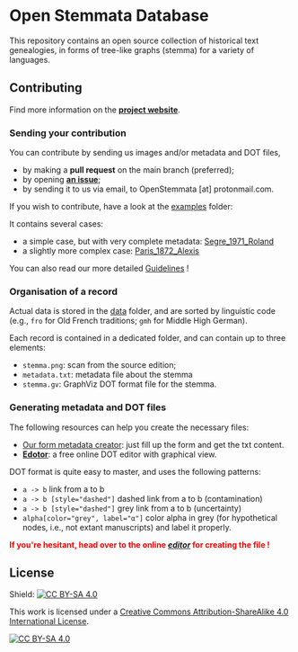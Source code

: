 # Open Stemmata Database

This repository contains an open source collection of historical text genealogies, in forms of tree-like graphs (stemma) for a variety of languages.

## Contributing

Find more information on the [**project website**](https://openstemmata.github.io/).

### Sending your contribution

You can contribute by sending us images and/or metadata and DOT files,

- by making a **pull request** on the main branch (preferred);
- by opening [**an issue**](https://github.com/OpenStemmata/database/issues/13);
- by sending it to us via email, to OpenStemmata \[at\] protonmail.com.

If you wish to contribute, have a look at the [examples](https://github.com/OpenStemmata/database/tree/main/examples) folder:

It contains several cases:

- a simple case, but with very complete metadata: [Segre_1971_Roland](https://github.com/OpenStemmata/database/tree/main/examples/Segre_1971_Roland)
- a slightly more complex case: [Paris_1872_Alexis](https://github.com/OpenStemmata/database/tree/main/examples/Paris_1872_Alexis)

You can also read our more detailed [Guidelines](https://openstemmata.github.io/guidelines.html) !

### Organisation of a record

Actual data is stored in the [data](https://github.com/OpenStemmata/database/tree/main/data) folder, and are sorted by linguistic code (e.g., `fro` for Old French traditions; `gmh` for Middle High German).

Each record is contained in a dedicated folder, and can contain up to three elements:

- `stemma.png`: scan from the source edition;
- `metadata.txt`: metadata file about the stemma
- `stemma.gv`: GraphViz DOT format file for the stemma.

### Generating metadata and DOT files

The following resources can help you create the necessary files:

- [Our form metadata creator](https://openstemmata.github.io/document-your-stemma.html): just fill up the form and get the txt content. 
- [**Edotor**](https://edotor.net/?engine=dot?engine=dot#%23%20Place%20the%20cursor%20inside%20%22graph%22%20to%20get%20some%20refactoring%20options%0A%0Adigraph%20%7B%0A%0A%20%20%20%20%23%20To%20refactor%20nodes%2C%20place%20the%20cursor%20left%20to%20a%20node%20name%0A%20%20%20%20omega%20-%3E%20b%3B%0A%20%20%20%20omega%20-%3E%20c%3B%0A%20%20%20%20c%20-%3E%20d%3B%0A%20%20%20%20c%20-%3E%20e%3B%0A%20%20%20%20omega%20-%3E%201%3B%20%0A%20%20%20%201%20-%3E%20a%20%23%20use%20numbers%20for%20unlabelled%20nodes%20in%20the%20source%20stemma%0A%20%20%20%201%20-%3E%20aprime%0A%0A%20%20%20%20%23%20Hover%20over%20color%20names%20to%20get%20a%20color%20picker%0A%20%20%20%20b%20-%3E%20e%20%5Bstyle%3D%22dashed%22%5D%0A%20%20%20%20b%20-%3E%20c%20%5Bdir%3Dnone%2C%20style%3D%22dashed%22%5D%3B%20%23%20for%20the%20exception%20where%20an%20undirected%20link%20is%20existant.%0A%0A%20%20%20%20%23%20Grey%20color%20is%20used%20for%20hypothetical%20nodes%3B%20labels%20can%20be%20redefined%20if%20needed%0A%20%20%20%20omega%20%5Bcolor%3D%22grey%22%5D%3B%0A%20%20%20%201%20%5Bcolor%3D%22grey%22%2C%20label%3D%22%22%5D%3B%20%0A%20%20%20%20aprime%5Blabel%3D%22a'%22%5D%0A%0A%7D%0A): a free online DOT editor with graphical view.

DOT format is quite easy to master, and uses the following patterns:

- `a -> b` link from a to b
- `a -> b [style="dashed"]` dashed link from a to b (contamination)
- `a -> b [style="dashed"]` grey link from a to b (uncertainty)
- `alpha[color="grey", label="α"]` color alpha in grey (for hypothetical nodes, i.e., not extant manuscripts) and label it properly.

**<span style="color:red">If you're hesitant, head over to the online [*editor*](https://edotor.net/?engine=dot?engine=dot#%23%20Place%20the%20cursor%20inside%20%22graph%22%20to%20get%20some%20refactoring%20options%0A%0Adigraph%20%7B%0A%0A%20%20%20%20%23%20To%20refactor%20nodes%2C%20place%20the%20cursor%20left%20to%20a%20node%20name%0A%20%20%20%20omega%20-%3E%20b%3B%0A%20%20%20%20omega%20-%3E%20c%3B%0A%20%20%20%20c%20-%3E%20d%3B%0A%20%20%20%20c%20-%3E%20e%3B%0A%20%20%20%20omega%20-%3E%201%3B%20%0A%20%20%20%201%20-%3E%20a%20%23%20use%20numbers%20for%20unlabelled%20nodes%20in%20the%20source%20stemma%0A%20%20%20%201%20-%3E%20aprime%0A%0A%20%20%20%20%23%20Hover%20over%20color%20names%20to%20get%20a%20color%20picker%0A%20%20%20%20b%20-%3E%20e%20%5Bstyle%3D%22dashed%22%5D%0A%20%20%20%20b%20-%3E%20c%20%5Bdir%3Dnone%2C%20style%3D%22dashed%22%5D%3B%20%23%20for%20the%20exception%20where%20an%20undirected%20link%20is%20existant.%0A%0A%20%20%20%20%23%20Grey%20color%20is%20used%20for%20hypothetical%20nodes%3B%20labels%20can%20be%20redefined%20if%20needed%0A%20%20%20%20omega%20%5Bcolor%3D%22grey%22%5D%3B%0A%20%20%20%201%20%5Bcolor%3D%22grey%22%2C%20label%3D%22%22%5D%3B%20%0A%20%20%20%20aprime%5Blabel%3D%22a'%22%5D%0A%0A%7D%0A) for creating the file !</span>**

## License

Shield: [![CC BY-SA 4.0][cc-by-sa-shield]][cc-by-sa]

This work is licensed under a
[Creative Commons Attribution-ShareAlike 4.0 International License][cc-by-sa].

[![CC BY-SA 4.0][cc-by-sa-image]][cc-by-sa]

[cc-by-sa]: http://creativecommons.org/licenses/by-sa/4.0/
[cc-by-sa-image]: https://licensebuttons.net/l/by-sa/4.0/88x31.png
[cc-by-sa-shield]: https://img.shields.io/badge/License-CC%20BY--SA%204.0-lightgrey.svg
